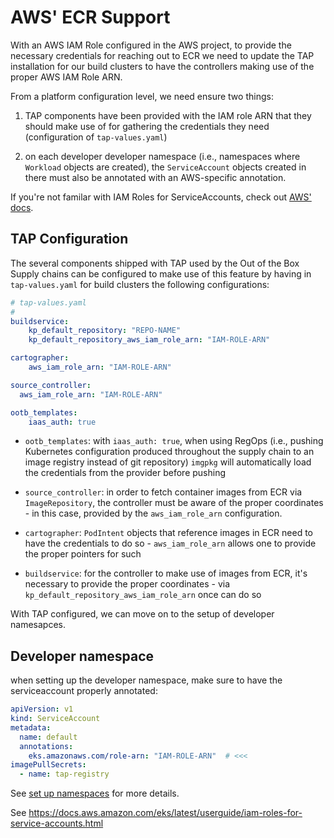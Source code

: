 # AWS' ECR Support

With an AWS IAM Role configured in the AWS project, to provide the necessary
credentials for reaching out to ECR we need to update the TAP installation for
our build clusters to have the controllers making use of the proper AWS IAM
Role ARN.

From a platform configuration level, we need ensure two things:

1. TAP components have been provided with the IAM role ARN that they should
   make use of for gathering the credentials they need (configuration of
  `tap-values.yaml`)

2. on each developer developer namespace (i.e., namespaces where `Workload`
   objects are created), the `ServiceAccount` objects created in there must
   also be annotated with an AWS-specific annotation.

If you're not familar with IAM Roles for ServiceAccounts, check out [AWS'
docs](https://docs.aws.amazon.com/eks/latest/userguide/iam-roles-for-service-accounts.html).


## TAP Configuration

The several components shipped with TAP used by the Out of the Box Supply
chains can be configured to make use of this feature by having in
`tap-values.yaml` for build clusters the following configurations:


```yaml
# tap-values.yaml
#
buildservice:
	kp_default_repository: "REPO-NAME"
	kp_default_repository_aws_iam_role_arn: "IAM-ROLE-ARN"

cartographer:
	aws_iam_role_arn: "IAM-ROLE-ARN"

source_controller:
  aws_iam_role_arn: "IAM-ROLE-ARN"

ootb_templates:
	iaas_auth: true
```

- `ootb_templates`: with `iaas_auth: true`, when using RegOps (i.e., pushing
  Kubernetes configuration produced throughout the supply chain to an image
  registry instead of git repository) `imgpkg` will automatically load the
  credentials from the provider before pushing

- `source_controller`: in order to fetch container images from ECR via
  `ImageRepository`, the controller must be aware of the proper coordinates -
  in this case, provided by the `aws_iam_role_arn` configuration.

- `cartographer`: `PodIntent` objects that reference images in ECR need to have
  the credentials to do so - `aws_iam_role_arn` allows one to provide the
  proper pointers for such

- `buildservice`: for the controller to make use of images from ECR, it's
  necessary to provide the proper coordinates - via
  `kp_default_repository_aws_iam_role_arn` once can do so

With TAP configured, we can move on to the setup of developer namesapces.

## Developer namespace

when setting up the developer namespace, make sure to have the serviceaccount
properly annotated:

```yaml
apiVersion: v1
kind: ServiceAccount
metadata:
  name: default
  annotations:
    eks.amazonaws.com/role-arn: "IAM-ROLE-ARN"  # <<<
imagePullSecrets:
  - name: tap-registry
```

See [set up namespaces](../set-up-namespaces.md) for more details.

See https://docs.aws.amazon.com/eks/latest/userguide/iam-roles-for-service-accounts.html
